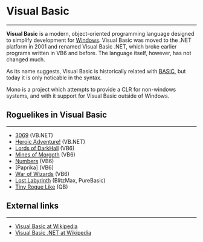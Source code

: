 # Visual Basic

---

**Visual Basic** is a modern, object-oriented programming language designed to simplify development for [Windows](windows.md). Visual Basic was moved to the .NET platform in 2001 and renamed Visual Basic .NET, which broke earlier programs written in VB6 and before. The language itself, however, has not changed much.

As its name suggests, Visual Basic is historically related with [BASIC](basic.md), but today it is only noticable in the syntax.

Mono is a project which attempts to provide a CLR for non-windows systems, and with it support for Visual Basic outside of Windows.

## Roguelikes in Visual Basic

---

- [3069](3069.md) (VB.NET)
- [Heroic Adventure!](heroic_adventure.md) (VB.NET)
- [Lords of DarkHall](lords_of_darkhall.md) (VB6)
- [Mines of Morgoth](mines_of_morgoth.md) (VB6)
- [Numbers](numbers.md) (VB6)
- [Paprika] (VB6)
- [War of Wizards](war_of_wizards.md) (VB6)
- [Lost Labyrinth](lost_labyrinth.md) (BlitzMax, PureBasic)
- [Tiny Rogue Like](tiny_rogue_like.md) (QB)

## External links

---

- [Visual Basic at Wikipedia](http://en.wikipedia.org/wiki/Visual_Basic)
- [Visual Basic .NET at Wikipedia](http://en.wikipedia.org/wiki/VB.NET)
